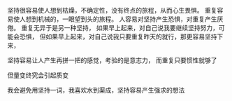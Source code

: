 坚持很容易使人想到枯燥，不确定性，没有终点的旅程，从而心生畏惧。
重复容易使人想到机械的，一眼望到头的旅程。
人容易对坚持产生恐惧，对重复产生厌倦。
重复无异于是另一种坚持，
如果早上起来，对自己说我要继续坚持努力，可能会恐惧，
但如果早上起来，对自己说我只要重复昨天的就行，那更容易坚持下来，

坚持容易让人产生再拼一把的感觉，考验的是意志力，
而重复只要惯性就够了

但量变终究会引起质变

我会避免用坚持一词，我喜欢水到渠成，坚持容易产生强求的想法
